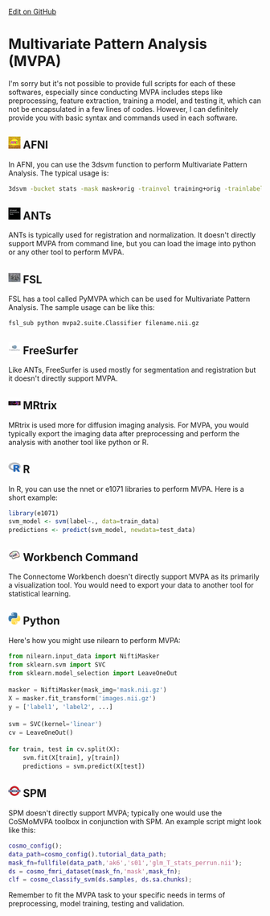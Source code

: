 [Edit on GitHub](https://github.com/cmi-dair/NeuRosetta/edit/main/src/statistical_analysis/multivariate_pattern_analysis_mvpa_.md)
# Multivariate Pattern Analysis (MVPA)

I'm sorry but it's not possible to provide full scripts for each of these softwares, especially since conducting MVPA includes steps like preprocessing, feature extraction, training a model, and testing it, which can not be encapsulated in a few lines of codes. However, I can definitely provide you with basic syntax and commands used in each software.

## <img src="../icons/afni.png" height="24px" /> AFNI

In AFNI, you can use the 3dsvm function to perform Multivariate Pattern Analysis. The typical usage is:

```sh
3dsvm -bucket stats -mask mask+orig -trainvol training+orig -trainlabels training_labels.1D -testvol testing+orig -testlabels testing_labels.1D
```

## <img src="../icons/ants.png" height="24px" /> ANTs

ANTs is typically used for registration and normalization. It doesn't directly support MVPA from command line, but you can load the image into python or any other tool to perform MVPA.

## <img src="../icons/fsl.png" height="24px" /> FSL

FSL has a tool called PyMVPA which can be used for Multivariate Pattern Analysis. The sample usage can be like this:

```sh
fsl_sub python mvpa2.suite.Classifier filename.nii.gz
```

## <img src="../icons/freesurfer.png" height="24px" /> FreeSurfer

Like ANTs, FreeSurfer is used mostly for segmentation and registration but it doesn't directly support MVPA.

## <img src="../icons/mrtrix.png" height="24px" /> MRtrix

MRtrix is used more for diffusion imaging analysis. For MVPA, you would typically export the imaging data after preprocessing and perform the analysis with another tool like python or R.

## <img src="../icons/r.png" height="24px" /> R

In R, you can use the nnet or e1071 libraries to perform MVPA. Here is a short example:

```R
library(e1071)
svm_model <- svm(label~., data=train_data)
predictions <- predict(svm_model, newdata=test_data)
```

## <img src="../icons/workbench_command.png" height="24px" /> Workbench Command

The Connectome Workbench doesn't directly support MVPA as its primarily a visualization tool. You would need to export your data to another tool for statistical learning.

## <img src="../icons/python.png" height="24px" /> Python

Here's how you might use nilearn to perform MVPA:

```python
from nilearn.input_data import NiftiMasker
from sklearn.svm import SVC
from sklearn.model_selection import LeaveOneOut

masker = NiftiMasker(mask_img='mask.nii.gz')
X = masker.fit_transform('images.nii.gz')
y = ['label1', 'label2', ...]

svm = SVC(kernel='linear')
cv = LeaveOneOut()

for train, test in cv.split(X):
    svm.fit(X[train], y[train])
    predictions = svm.predict(X[test])
```

## <img src="../icons/spm.png" height="24px" /> SPM

SPM doesn't directly support MVPA; typically one would use the CoSMoMVPA toolbox in conjunction with SPM. An example script might look like this:

```matlab
cosmo_config();
data_path=cosmo_config().tutorial_data_path;
mask_fn=fullfile(data_path,'ak6','s01','glm_T_stats_perrun.nii');
ds = cosmo_fmri_dataset(mask_fn,'mask',mask_fn);
clf = cosmo_classify_svm(ds.samples, ds.sa.chunks);
```

Remember to fit the MVPA task to your specific needs in terms of preprocessing, model training, testing and validation.